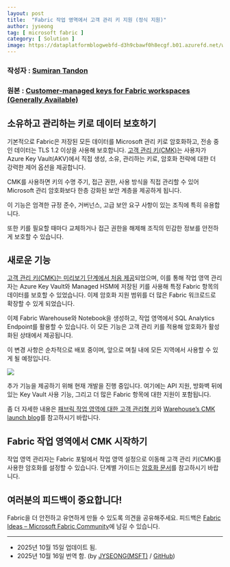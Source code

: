 ```yaml
---
layout: post
title:  "Fabric 작업 영역에서 고객 관리 키 지원 (정식 지원)"
author: jyseong
tag: [ microsoft fabric ]
category: [ Solution ]
image: https://dataplatformblogwebfd-d3h9cbawf0h8ecgf.b01.azurefd.net/wp-content/uploads/2025/10/image-25.png
---
```


### 작성자 : [Sumiran Tandon](https://blog.fabric.microsoft.com/en-us/blog/author/Sumiran%20Tandon)
### 원본 : [Customer-managed keys for Fabric workspaces (Generally Available)](https://blog.fabric.microsoft.com/en-us/blog/customer-managed-keys-for-fabric-workspaces-generally-available/)

## 소유하고 관리하는 키로 데이터 보호하기

기본적으로 Fabric은 저장된 모든 데이터를 Microsoft 관리 키로 암호화하고, 전송 중인 데이터는 TLS 1.2 이상을 사용해 보호합니다.
[고객 관리 키(CMK)](https://learn.microsoft.com/ko-kr/fabric/security/workspace-customer-managed-keys)는 사용자가 Azure Key Vault(AKV)에서 직접 생성, 소유, 관리하는 키로, 암호화 전략에 대한 더 강력한 제어 옵션을 제공합니다.

CMK를 사용하면 키의 수명 주기, 접근 권한, 사용 방식을 직접 관리할 수 있어 Microsoft 관리 암호화보다 한층 강화된 보안 계층을 제공하게 됩니다.

이 기능은 엄격한 규정 준수, 거버넌스, 고급 보안 요구 사항이 있는 조직에 특히 유용합니다.

또한 키를 필요할 때마다 교체하거나 접근 권한을 해제해 조직의 민감한 정보를 안전하게 보호할 수 있습니다.

## 새로운 기능
[고객 관리 키(CMK)는 미리보기 단계에서 처음 제공](https://blog.fabric.microsoft.com/blog/encrypt-data-at-rest-in-your-fabric-workspaces-using-customer-managed-keys/)되었으며, 이를 통해 작업 영역 관리자는 Azure Key Vault와 Managed HSM에 저장된 키를 사용해 특정 Fabric 항목의 데이터를 보호할 수 있었습니다.
이제 암호화 지원 범위를 더 많은 Fabric 워크로드로 확장할 수 있게 되었습니다.

이제 Fabric Warehouse와 Notebook을 생성하고, 작업 영역에서 SQL Analytics Endpoint를 활용할 수 있습니다. 이 모든 기능은 고객 관리 키를 적용해 암호화가 활성화된 상태에서 제공됩니다.

이 변경 사항은 순차적으로 배포 중이며, 앞으로 며칠 내에 모든 지역에서 사용할 수 있게 될 예정입니다.

<img src='https://dataplatformblogwebfd-d3h9cbawf0h8ecgf.b01.azurefd.net/wp-content/uploads/2025/10/image-25.png'>

추가 기능을 제공하기 위해 현재 개발을 진행 중입니다. 여기에는 API 지원, 방화벽 뒤에 있는 Key Vault 사용 기능, 그리고 더 많은 Fabric 항목에 대한 지원이 포함됩니다.

좀 더 자세한 내용은 [패브릭 작업 영역에 대한 고객 관리형 키](https://learn.microsoft.com/ko-kr/fabric/security/workspace-customer-managed-keys)와 [Warehouse’s CMK launch blog](https://blog.fabric.microsoft.com/ko-KR/blog/bringing-customer-managed-keys-to-fabric-warehouse-and-sql-analytics-endpoint/)를 참고하시기 바랍니다.

## Fabric 작업 영역에서 CMK 시작하기
작업 영역 관리자는 Fabric 포털에서 작업 영역 설정으로 이동해 고객 관리 키(CMK)를 사용한 암호화를 설정할 수 있습니다.
단계별 가이드는 [암호화 문서](https://learn.microsoft.com/fabric/security/workspace-customer-managed-keys)를 참고하시기 바랍니다.

## 여러분의 피드백이 중요합니다!
Fabric을 더 안전하고 유연하게 만들 수 있도록 의견을 공유해주세요.
피드백은 [Fabric Ideas – Microsoft Fabric Community](https://community.fabric.microsoft.com/t5/Fabric-Ideas/idb-p/fbc_ideas/label-name/fabric%20platform%20%7C%20security)에 남길 수 있습니다.

----------

- 2025년 10월 15일 업데이트 됨.
- 2025년 10월 16일 번역 함. (by [JYSEONG(MSFT)](https://techcommunity.microsoft.com/users/ji%20yong%20seong/219866) / [GitHub](https://github.com/jiyongseong))